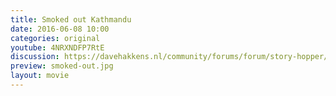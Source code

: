```yaml
---
title: Smoked out Kathmandu
date: 2016-06-08 10:00
categories: original
youtube: 4NRXNDFP7RtE
discussion: https://davehakkens.nl/community/forums/forum/story-hopper/discuss/
preview: smoked-out.jpg
layout: movie
---
```

